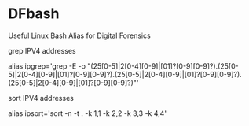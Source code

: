 # DFbash
Useful Linux Bash Alias for Digital Forensics

grep IPV4 addresses

alias ipgrep='grep -E -o "(25[0-5]|2[0-4][0-9]|[01]?[0-9][0-9]?)\.(25[0-5]|2[0-4][0-9]|[01]?[0-9][0-9]?)\.(25[0-5]|2[0-4][0-9]|[01]?[0-9][0-9]?)\.(25[0-5]|2[0-4][0-9]|[01]?[0-9][0-9]?)"'


sort IPV4 addresses

alias ipsort='sort -n -t . -k 1,1 -k 2,2 -k 3,3 -k 4,4'
